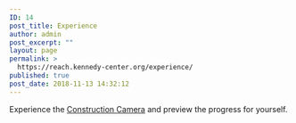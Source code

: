 ```yaml
---
ID: 14
post_title: Experience
author: admin
post_excerpt: ""
layout: page
permalink: >
  https://reach.kennedy-center.org/experience/
published: true
post_date: 2018-11-13 14:32:12
---
```

<!-- wp:paragraph -->
<p>Experience the  <a href="https://public.workzonecam.com/projects/kennedycenter/kennedycenter/workzonecam/archive?archiveId=Home">Construction Camera</a> and preview the progress for yourself.</p>
<!-- /wp:paragraph -->
